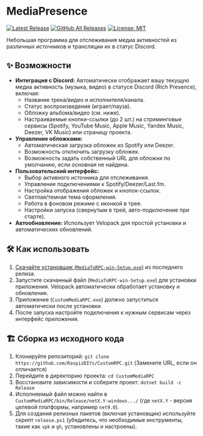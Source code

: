 # MediaPresence

[![Latest Release](https://img.shields.io/github/v/release/RaspizDIYs/CustomRPC?label=latest%20release)](https://github.com/RaspizDIYs/CustomRPC/releases/latest)
[![GitHub All Releases](https://img.shields.io/github/downloads/RaspizDIYs/CustomRPC/total)](https://github.com/RaspizDIYs/CustomRPC/releases)
[![License: MIT](https://img.shields.io/badge/License-MIT-yellow.svg)](https://opensource.org/licenses/MIT)

Небольшая программа для отслеживания медиа активностей из различных источников и трансляции их в статус Discord.

## ✨ Возможности

*   **Интеграция с Discord:** Автоматически отображает вашу текущую медиа активность (музыка, видео) в статусе Discord (Rich Presence), включая:
    *   Название трека/видео и исполнителя/канала.
    *   Статус воспроизведения (играет/пауза).
    *   Обложку альбома/видео (см. ниже).
    *   Настраиваемые кнопки-ссылки (до 2 шт.) на стриминговые сервисы (Spotify, YouTube Music, Apple Music, Yandex Music, Deezer, VK Music) или страницу проекта.
*   **Управление обложками:**
    *   Автоматическая загрузка обложек из Spotify или Deezer.
    *   Возможность отключить загрузку обложек.
    *   Возможность задать собственный URL для обложки по умолчанию, если основная не найдена.
*   **Пользовательский интерфейс:**
    *   Выбор активного источника для отслеживания.
    *   Управление подключениями к Spotify/Deezer/Last.fm.
    *   Настройка отображения обложек и кнопок-ссылок.
    *   Светлая/темная тема оформления.
    *   Работа в фоновом режиме с иконкой в трее.
    *   Настройки запуска (свернутым в трей, авто-подключение при старте).
*   **Автообновление:** Использует Velopack для простой установки и автоматических обновлений.

## 🛠️ Как использовать

1.  [Скачайте установщик (`MediaToRPC-win-Setup.exe`)](https://github.com/RaspizDIYs/CustomRPC/releases/latest/download/MediaToRPC-win-Setup.exe) из последнего релиза.
2.  Запустите скачанный файл (`MediaToRPC-win-Setup.exe`) для установки приложения. Velopack автоматически обработает установку и обновления.
3.  Приложение (`CustomMediaRPC.exe`) должно запуститься автоматически после установки.
4.  После запуска настройте подключения к нужным сервисам через интерфейс приложения.

## 🏗️ Сборка из исходного кода

1.  Клонируйте репозиторий: `git clone https://github.com/RaspizDIYs/CustomRPC.git` (Замените URL, если он отличается)
2.  Перейдите в директорию проекта: `cd CustomMediaRPC`
3.  Восстановите зависимости и соберите проект: `dotnet build -c Release`
4.  Исполняемый файл можно найти в `CustomMediaRPC/bin/Release/netX.Y-windows.../` (где `netX.Y` - версия целевой платформы, например `net9.0`).
5.  Для создания релизных пакетов (включая установщик) используйте скрипт `release.ps1` (убедитесь, что необходимые инструменты, такие как `vpk` и `gh`, установлены и настроены).